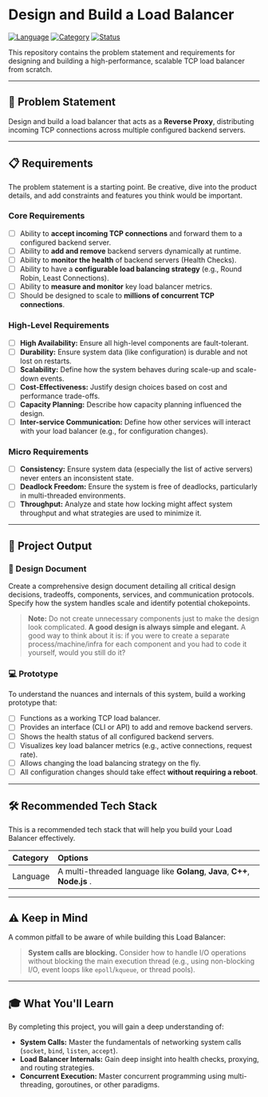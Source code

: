 # Design and Build a Load Balancer

[![Language](https://img.shields.io/badge/Language-Go%20%7C%20Java%20%7C%20C%2B%2B%20%7C%20Node.js-blue.svg)](https://nodejs.org/)
[![Category](https://img.shields.io/badge/Category-System%20Design-brightgreen.svg)](https://github.com/)
[![Status](https://img.shields.io/badge/Status-Challenge-orange.svg)](https://github.com/)



This repository contains the problem statement and requirements for designing and building a high-performance, scalable TCP load balancer from scratch.

---

## 🎯 Problem Statement

Design and build a load balancer that acts as a **Reverse Proxy**, distributing incoming TCP connections across multiple configured backend servers.

---

## 📋 Requirements

The problem statement is a starting point. Be creative, dive into the product details, and add constraints and features you think would be important.

### Core Requirements

- [ ] Ability to **accept incoming TCP connections** and forward them to a configured backend server.
- [ ] Ability to **add and remove** backend servers dynamically at runtime.
- [ ] Ability to **monitor the health** of backend servers (Health Checks).
- [ ] Ability to have a **configurable load balancing strategy** (e.g., Round Robin, Least Connections).
- [ ] Ability to **measure and monitor** key load balancer metrics.
- [ ] Should be designed to scale to **millions of concurrent TCP connections**.

### High-Level Requirements

- [ ] **High Availability:** Ensure all high-level components are fault-tolerant.
- [ ] **Durability:** Ensure system data (like configuration) is durable and not lost on restarts.
- [ ] **Scalability:** Define how the system behaves during scale-up and scale-down events.
- [ ] **Cost-Effectiveness:** Justify design choices based on cost and performance trade-offs.
- [ ] **Capacity Planning:** Describe how capacity planning influenced the design.
- [ ] **Inter-service Communication:** Define how other services will interact with your load balancer (e.g., for configuration changes).

### Micro Requirements

- [ ] **Consistency:** Ensure system data (especially the list of active servers) never enters an inconsistent state.
- [ ] **Deadlock Freedom:** Ensure the system is free of deadlocks, particularly in multi-threaded environments.
- [ ] **Throughput:** Analyze and state how locking might affect system throughput and what strategies are used to minimize it.

---

## 🚀 Project Output

### 📄 Design Document

Create a comprehensive design document detailing all critical design decisions, tradeoffs, components, services, and communication protocols. Specify how the system handles scale and identify potential chokepoints.

> **Note:** Do not create unnecessary components just to make the design look complicated. **A good design is always simple and elegant.** A good way to think about it is: if you were to create a separate process/machine/infra for each component and you had to code it yourself, would you still do it?

### 💻 Prototype

To understand the nuances and internals of this system, build a working prototype that:

- [ ] Functions as a working TCP load balancer.
- [ ] Provides an interface (CLI or API) to add and remove backend servers.
- [ ] Shows the health status of all configured backend servers.
- [ ] Visualizes key load balancer metrics (e.g., active connections, request rate).
- [ ] Allows changing the load balancing strategy on the fly.
- [ ] All configuration changes should take effect **without requiring a reboot**.

---

## 🛠️ Recommended Tech Stack

This is a recommended tech stack that will help you build your Load Balancer effectively.

| Category | Options                                   |
| :------- | :---------------------------------------- |
| Language | A multi-threaded language like **Golang**, **Java**, **C++**, **Node.js** . |

---

## ⚠️ Keep in Mind

A common pitfall to be aware of while building this Load Balancer:
> **System calls are blocking.** Consider how to handle I/O operations without blocking the main execution thread (e.g., using non-blocking I/O, event loops like `epoll`/`kqueue`, or thread pools).

---

## 🎓 What You'll Learn

By completing this project, you will gain a deep understanding of:

- **System Calls:** Master the fundamentals of networking system calls (`socket`, `bind`, `listen`, `accept`).
- **Load Balancer Internals:** Gain deep insight into health checks, proxying, and routing strategies.
- **Concurrent Execution:** Master concurrent programming using multi-threading, goroutines, or other paradigms.